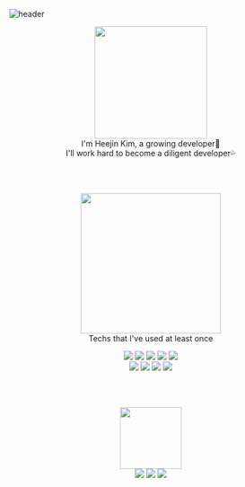 
![header](https://capsule-render.vercel.app/api?type=waving&color=gradient&height=280&text=Hello%20World!&desc=!false&fontColor=ffffff&fontSize=80&fontAlign=50&fontAlignY=40&descSize=40&descAlign=50&descAlignY=55)  

<p align="center"><image src="https://user-images.githubusercontent.com/71063574/147319874-d6fa2eed-a63e-4f05-b205-30d920b0d546.png" style="width: 200px; height: auto;"/> <br/> I'm Heejin Kim, a growing developer🌱<br/>I'll work hard to become a diligent developer💦  </p>
<br/>
</br>
<p align="center"><image src="https://user-images.githubusercontent.com/71063574/147320604-091f513e-8929-4a8f-bf26-6f7c3b409cf8.png" style="width: 250px; height: auto;"/> <br/> Techs that I've used at least once   </p>
<p align="center"><img src="https://img.shields.io/badge/Python-3766AB?style=flat-square&logo=Python&logoColor=white&color=blue"/></a> <img src="https://img.shields.io/badge/JAVA-3766AB?style=flat-square&logo=Java&logoColor=white&color=red"/></a> <img src="https://img.shields.io/badge/C-3766AB?style=flat-square&logo=C&logoColor=white&color=2D4263"/></a> <img src="https://img.shields.io/badge/JavaScript-3766AB?style=flat-square&logo=JavaScript&logoColor=white&color=yellow"/></a> <img src="https://img.shields.io/badge/MySQL-3766AB?style=flat-square&logo=MySQL&logoColor=white&color=orange"/></a> <br/>
<img src="https://img.shields.io/badge/OpenCV-3766AB?style=flat-square&logo=OpenCV&logoColor=white&color=06FF00"/></a> <img src="https://img.shields.io/badge/TensorFlow-3766AB?style=flat-square&logo=TensorFlow&logoColor=white&color=orange"/></a> <img src="https://img.shields.io/badge/React.js-3766AB?style=flat-square&logo=React&logoColor=black&color=84DFFF"/></a> <img src="https://img.shields.io/badge/AWS-3766AB?style=flat-square&logo=Amazon AWS&logoColor=orange&color=E8E1D9"/></a>   </p>
<br/>
</br>
<p align="center"> <image src="https://user-images.githubusercontent.com/71063574/147320836-da32c343-db6d-4c66-bdd7-1df61fcb2c34.png" style="width: 110px; height: auto;"/> <br/> <a href="https://velog.io/@heejinkim0812"><img src="https://img.shields.io/badge/Velog-3766AB?style=flat-square&logo=Vimeo&logoColor=white&color=57CC99&link=내링크"/></a> <a href=""><img src="https://img.shields.io/badge/Gmail-3766AB?style=flat-square&logo=Gmail&logoColor=white&color=9B0000&link=내링크"/></a> <a href="https://www.youtube.com/channel/UC73gxBkGXg3ocutr0wz4FBw"><img src="https://img.shields.io/badge/YouTube-3766AB?style=flat-square&logo=YouTube&logoColor=white&color=CD1818&link=내링크"/></a> </p>
</br>
</br>
</br>



